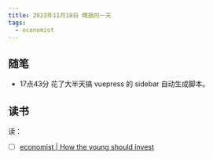 ```yaml
---
title: 2023年11月18日 瞎搞的一天
tags:
  - economist
---
```


## 随笔

+ 17点43分 花了大半天搞 vuepress 的 sidebar 自动生成脚本。

## 读书

读：

+ [ ] [economist | How the young should invest](https://www.economist.com/finance-and-economics/2023/11/16/how-the-young-should-invest)
